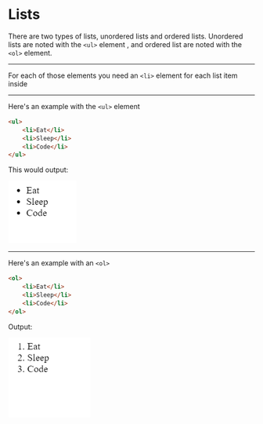 # Lists

There are two types of lists, unordered lists and ordered lists. Unordered lists are noted with the `<ul>` element , and ordered list are noted with the `<ol>` element.
___
For each of those elements you need an `<li>` element for each list item inside
___

Here's an example with the `<ul>` element

```html
<ul>
	<li>Eat</li>
	<li>Sleep</li>
	<li>Code</li>
</ul>
```

This would output:

![Unordered List Picture](ul.png)

___

Here's an example with an `<ol>`

```html
<ol>
	<li>Eat</li>
	<li>Sleep</li>
	<li>Code</li>
</ol>
```

Output:

![Ordered List Picture](ol.png)

